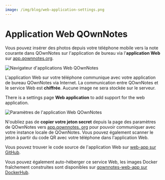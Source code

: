 ```yaml
---
image: /img/blog/web-application-settings.png
---
```


# Application Web QOwnNotes

Vous pouvez insérer des photos depuis votre téléphone mobile vers la note courante dans QOwnNotes sur l'application de bureau via l'**application Web** sur [app.qownnotes.org](https://app.qownnotes.org/).

![Navigateur d'applications Web QOwnNotes](/img/blog/web-application-browser.png "Envoyez des photos depuis votre téléphone mobile vers QOwnNotes sur l'application de bureau")

L'application Web sur votre téléphone communique avec votre application de bureau QOwnNotes via Internet. La communication entre QOwnNotes et le service Web est **chiffrée**. Aucune image ne sera stockée sur le serveur.

There is a settings page **Web application** to add support for the web application.

![Paramètres de l'application Web QOwnNotes](/img/blog/web-application-settings.png "Configurer la communication avec l'application Web")

N'oubliez pas de **copier votre jeton secret** depuis la page des paramètres de QOwnNotes vers [app.qownnotes. org](https://app.qownnotes.org/) pour pouvoir communiquer avec votre instance locale de QOwnNotes. Vous pouvez également scanner le jeton à partir du code QR avec votre téléphone dans l'application Web.

Vous pouvez trouver le code source de l'application Web sur [web-app sur GitHub](https://github.com/qownnotes/web-app).

Vous pouvez également auto-héberger ce service Web, les images Docker fraîchement construites sont disponibles sur [qownnotes-web-app sur DockerHub](https://hub.docker.com/repository/docker/pbeke/qownnotes-web-app).
